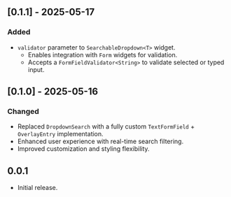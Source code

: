 ## [0.1.1] - 2025-05-17

### Added

- `validator` parameter to `SearchableDropdown<T>` widget.
  - Enables integration with `Form` widgets for validation.
  - Accepts a `FormFieldValidator<String>` to validate selected or typed input.

## [0.1.0] - 2025-05-16

### Changed

- Replaced `DropdownSearch` with a fully custom `TextFormField` + `OverlayEntry` implementation.
- Enhanced user experience with real-time search filtering.
- Improved customization and styling flexibility.

## 0.0.1

- Initial release.
